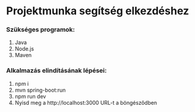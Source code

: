 # Projektmunka segítség elkezdéshez

### Szükséges programok:
1. Java
2. Node.js
3. Maven

### Alkalmazás elindításának lépései:

1. npm i
2. mvn spring-boot:run
3. npm run dev
4. Nyisd meg a http://localhost:3000 URL-t a böngésződben

